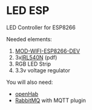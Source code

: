 # LED ESP
LED Controller for ESP8266

Needed elements:

1. [MOD-WIFI-ESP8266-DEV](https://www.olimex.com/Products/IoT/MOD-WIFI-ESP8266-DEV/)
2. 3x[IRL540N](http://www.irf.com/product-info/datasheets/data/irl540n.pdf) (pdf)
3. RGB LED Strip
4. 3.3v voltage regulator

You will also need:

* [openHab](http://www.openhab.org/)
* [RabbitMQ](http://www.rabbitmq.com/) with MQTT plugin


